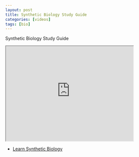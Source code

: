 ```yaml
---
layout: post
title: Synthetic Biology Study Guide
categories: [videos]
tags: [bio]
---
```


Synthetic Biology Study Guide

<!--more-->

<iframe width="80%" height="300px" src="https://www.youtube.com/embed/ocko5StJj7w">
</iframe>


- [Learn Synthetic Biology](https://github.com/llSourcell/Learn_Synthetic_Biology)